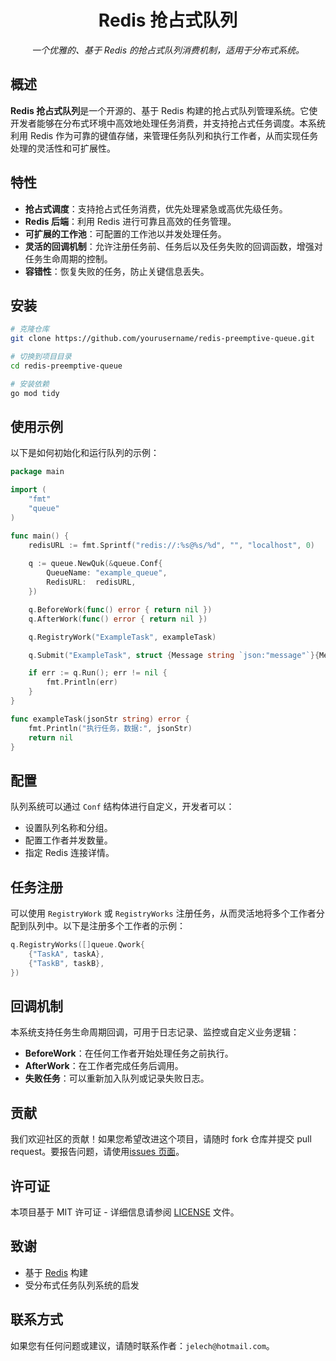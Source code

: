<h1 align="center">Redis 抢占式队列</h1>

<p align="center">
  <i>一个优雅的、基于 Redis 的抢占式队列消费机制，适用于分布式系统。</i>
</p>

## 概述

**Redis 抢占式队列**是一个开源的、基于 Redis 构建的抢占式队列管理系统。它使开发者能够在分布式环境中高效地处理任务消费，并支持抢占式任务调度。本系统利用 Redis 作为可靠的键值存储，来管理任务队列和执行工作者，从而实现任务处理的灵活性和可扩展性。

## 特性

- **抢占式调度**：支持抢占式任务消费，优先处理紧急或高优先级任务。
- **Redis 后端**：利用 Redis 进行可靠且高效的任务管理。
- **可扩展的工作池**：可配置的工作池以并发处理任务。
- **灵活的回调机制**：允许注册任务前、任务后以及任务失败的回调函数，增强对任务生命周期的控制。
- **容错性**：恢复失败的任务，防止关键信息丢失。

## 安装

```sh
# 克隆仓库
git clone https://github.com/yourusername/redis-preemptive-queue.git

# 切换到项目目录
cd redis-preemptive-queue

# 安装依赖
go mod tidy
```

## 使用示例

以下是如何初始化和运行队列的示例：

```go
package main

import (
    "fmt"
    "queue"
)

func main() {
    redisURL := fmt.Sprintf("redis://:%s@%s/%d", "", "localhost", 0)
    
    q := queue.NewQuk(&queue.Conf{
        QueueName: "example_queue",
        RedisURL:  redisURL,
    })

    q.BeforeWork(func() error { return nil })
    q.AfterWork(func() error { return nil })

    q.RegistryWork("ExampleTask", exampleTask)

    q.Submit("ExampleTask", struct {Message string `json:"message"`}{Message: "Hello, Queue!"}, nil)

    if err := q.Run(); err != nil {
        fmt.Println(err)
    }
}

func exampleTask(jsonStr string) error {
    fmt.Println("执行任务，数据:", jsonStr)
    return nil
}
```

## 配置

队列系统可以通过 `Conf` 结构体进行自定义，开发者可以：
- 设置队列名称和分组。
- 配置工作者并发数量。
- 指定 Redis 连接详情。

## 任务注册

可以使用 `RegistryWork` 或 `RegistryWorks` 注册任务，从而灵活地将多个工作者分配到队列中。以下是注册多个工作者的示例：

```go
q.RegistryWorks([]queue.Qwork{
    {"TaskA", taskA},
    {"TaskB", taskB},
})
```

## 回调机制

本系统支持任务生命周期回调，可用于日志记录、监控或自定义业务逻辑：
- **BeforeWork**：在任何工作者开始处理任务之前执行。
- **AfterWork**：在工作者完成任务后调用。
- **失败任务**：可以重新加入队列或记录失败日志。

## 贡献

我们欢迎社区的贡献！如果您希望改进这个项目，请随时 fork 仓库并提交 pull request。要报告问题，请使用[issues 页面](https://github.com/jelech/redis-preemptive-queue/issues)。

## 许可证

本项目基于 MIT 许可证 - 详细信息请参阅 [LICENSE](LICENSE) 文件。

## 致谢

- 基于 [Redis](https://redis.io/) 构建
- 受分布式任务队列系统的启发

## 联系方式

如果您有任何问题或建议，请随时联系作者：`jelech@hotmail.com`。